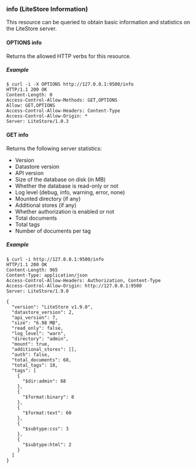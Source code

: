 ### info (LiteStore Information)

This resource can be queried to obtain basic information and statistics on the LiteStore server.

#### OPTIONS info

Returns the allowed HTTP verbs for this resource.

##### Example

```
$ curl -i -X OPTIONS http://127.0.0.1:9500/info
HTTP/1.1 200 OK
Content-Length: 0
Access-Control-Allow-Methods: GET,OPTIONS
Allow: GET,OPTIONS
Access-Control-Allow-Headers: Content-Type
Access-Control-Allow-Origin: *
Server: LiteStore/1.0.3
```

#### GET info

Returns the following server statistics:

* Version
* Datastore version
* API version
* Size of the database on disk (in MB)
* Whether the database is read-only or not
* Log level (debug, info, warning, error, none)
* Mounted directory (if any)
* Additional stores (if any)
* Whether authorization is enabled or not
* Total documents
* Total tags
* Number of documents per tag

##### Example

```
$ curl -i http://127.0.0.1:9500/info
HTTP/1.1 200 OK
Content-Length: 965
Content-Type: application/json
Access-Control-Allow-Headers: Authorization, Content-Type
Access-Control-Allow-Origin: http://127.0.0.1:9500
Server: LiteStore/1.9.0

{
  "version": "LiteStore v1.9.0",
  "datastore_version": 2,
  "api_version": 7,
  "size": "6.98 MB",
  "read_only": false,
  "log_level": "warn",
  "directory": "admin",
  "mount": true,
  "additional_stores": [],
  "auth": false,
  "total_documents": 68,
  "total_tags": 18,
  "tags": [
    {
      "$dir:admin": 68
    },
    {
      "$format:binary": 8
    },
    {
      "$format:text": 60
    },
    {
      "$subtype:css": 3
    },
    {
      "$subtype:html": 2
    }
  ]
}
```